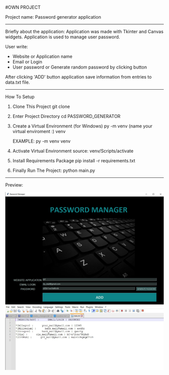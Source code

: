 #OWN PROJECT

Project name: Password generator application
____________________________________________________________________________________________
Briefly about the application:
Application was made with Tkinter and Canvas widgets.
Application is used to manage user password.

User write:
- Website or Application name
- Email  or Login
- User password or Generate random password  by clicking button

After clicking 'ADD' button application save information from entries to data.txt file.

_______________________________________________________________________________________________
How To Setup

1. Clone This Project git clone

2. Enter Project Directory cd PASSWORD_GENERATOR

3. Create a Virtual Environment (for Windows) py -m venv (name your virtual enviroment :) venv

    EXAMPLE: py -m venv venv

4. Activate Virtual Environment source: venv/Scripts/activate

5. Install Requirements Package pip install -r requirements.txt

6. Finally Run The Project: python main.py

_____________________________________________________________________________________
Preview:


![Preview](https://github.com/RockPiryt/Password_generator/blob/main/preview_app.jpg?raw=true)
![Data_file_preview](https://github.com/RockPiryt/Password_generator/blob/main/data_file_preview.jpg?raw=true)